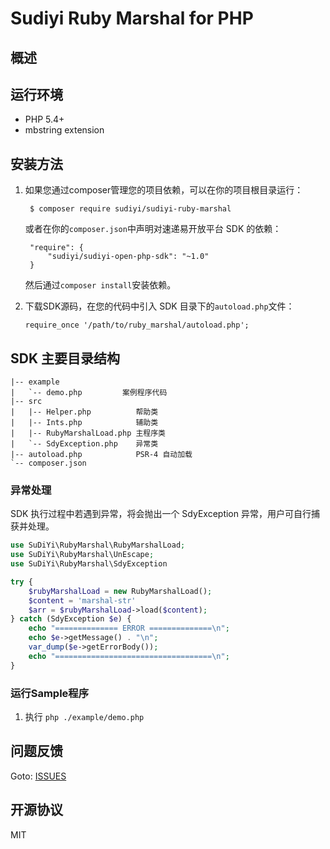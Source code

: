 # Sudiyi Ruby Marshal for PHP

## 概述



## 运行环境
- PHP 5.4+
- mbstring extension

## 安装方法

1. 如果您通过composer管理您的项目依赖，可以在你的项目根目录运行：

        $ composer require sudiyi/sudiyi-ruby-marshal

   或者在你的`composer.json`中声明对速递易开放平台 SDK 的依赖：

        "require": {
            "sudiyi/sudiyi-open-php-sdk": "~1.0"
        }

   然后通过`composer install`安装依赖。

2. 下载SDK源码，在您的代码中引入 SDK 目录下的`autoload.php`文件：

       require_once '/path/to/ruby_marshal/autoload.php';

## SDK 主要目录结构

```
|-- example
|   `-- demo.php         案例程序代码
|-- src
|   |-- Helper.php          帮助类
|   |-- Ints.php            辅助类
|   |-- RubyMarshalLoad.php 主程序类
|   `-- SdyException.php    异常类
|-- autoload.php            PSR-4 自动加载
`-- composer.json
```

### 异常处理

SDK 执行过程中若遇到异常，将会抛出一个 SdyException 异常，用户可自行捕获并处理。

```php
use SuDiYi\RubyMarshal\RubyMarshalLoad;
use SuDiYi\RubyMarshal\UnEscape;
use SuDiYi\RubyMarshal\SdyException

try {
    $rubyMarshalLoad = new RubyMarshalLoad();
    $content = 'marshal-str'
    $arr = $rubyMarshalLoad->load($content);
} catch (SdyException $e) {
    echo "============== ERROR ==============\n";
    echo $e->getMessage() . "\n";
    var_dump($e->getErrorBody());
    echo "===================================\n";
}
```

### 运行Sample程序

1. 执行 `php ./example/demo.php`

## 问题反馈

Goto: [ISSUES](https://github.com/sudiyi/sudiyi-open-php-sdk/issues)

## 开源协议

MIT


